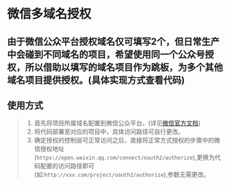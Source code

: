 # 微信多域名授权
## 由于微信公众平台授权域名仅可填写2个，但日常生产中会碰到不同域名的项目，希望使用同一个公众号授权，所以借助以填写的域名项目作为跳板，为多个其他域名项目提供授权。(具体实现方式查看代码)
## 使用方式
>1. 首先将项目所属域名配置到微信公众平台。(详见[微信官方文档](https://mp.weixin.qq.com/wiki?t=resource/res_main&id=mp1421140842))
>2. 将代码部署至对应的项目中，具体访问路径可自行更改。
>3. 确定授权的控制层可正常访问之后，直接将正常方式授权的步骤中的微信授权地址(`https://open.weixin.qq.com/connect/oauth2/authorize`),更换为代码配置的访问路径即可(如:`http://xxx.com/project/oauth2/authorize`),参数无需更改。
